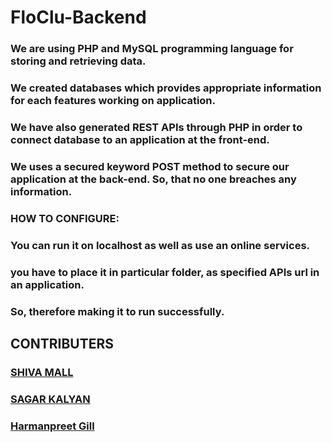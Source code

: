 # FloClu-Backend

### We are using PHP and MySQL programming language for storing and retrieving data.

### We created databases which provides appropriate information for each features working on application.

### We have also generated REST APIs through PHP in order to connect database to an application at the front-end.

### We uses a secured keyword POST method to secure our application at the back-end. So, that no one breaches any information.


### HOW TO CONFIGURE:

### You can run it on localhost as well as use an online services.

### you have to place it in particular folder, as specified APIs url in an application.

### So, therefore making it to run successfully.


## CONTRIBUTERS
### [SHIVA MALL](https://github.com/Shivamall)
### [SAGAR KALYAN](https://github.com/sagarkalyan)
### [Harmanpreet Gill](https://github.com/iamharmangill)
